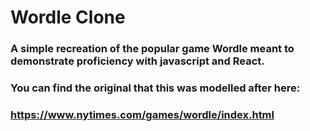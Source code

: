 # Wordle Clone

### A simple recreation of the popular game Wordle meant to demonstrate proficiency with javascript and React.

### You can find the original that this was modelled after here:
### https://www.nytimes.com/games/wordle/index.html